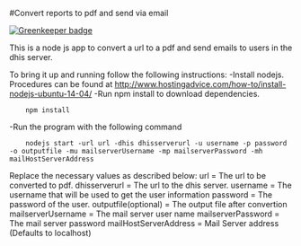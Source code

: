 #Convert reports to pdf and send via email

[![Greenkeeper badge](https://badges.greenkeeper.io/interactive-apps/urlconverter.svg)](https://greenkeeper.io/)

This is a node js app to convert a url to a pdf and send emails to users in the dhis server.

To bring it up and running follow the following instructions:
-Install nodejs. Procedures can be found at http://www.hostingadvice.com/how-to/install-nodejs-ubuntu-14-04/
-Run npm install to download dependencies.
     
        npm install

-Run the program with the following command
   
        nodejs start -url url -dhis dhisserverurl -u username -p password -o outputfile -mu mailserverUsername -mp mailserverPassword -mh mailHostServerAddress

   Replace the necessary values as described below:
        url = The url to be converted to pdf.
        dhisserverurl = The url to the dhis server.
        username = The username that will be used to get the user information
        password = The password of the user.
        outputfile(optional) = The output file after convertion
        mailserverUsername = The mail server user name
        mailserverPassword = The mail server password
        mailHostServerAddress = Mail Server address (Defaults to localhost)